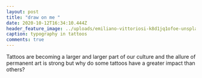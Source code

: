```yaml
---
layout: post
title: "draw on me "
date: 2020-10-12T16:34:10.444Z
header_feature_image: ../uploads/emiliano-vittoriosi-k8d1jq1ofoe-unsplash.jpg
caption: typography in tattoos
comments: true
---
```

Tattoos are becoming a larger and larger part of our culture and the allure of permanent art is strong but why do some tattoos have a greater impact than others?